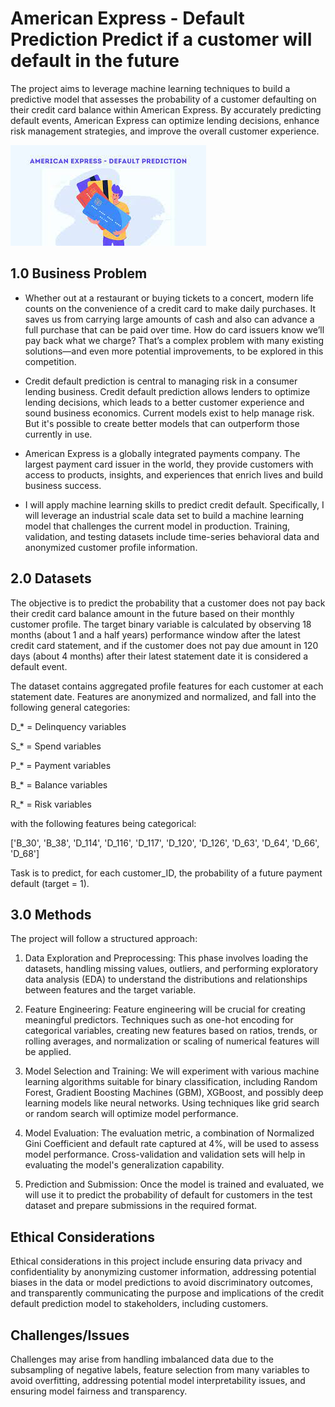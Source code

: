 # American Express - Default Prediction Predict if a customer will default in the future

The project aims to leverage machine learning techniques to build a predictive model that assesses the probability of a customer defaulting on their credit card balance within American Express. By accurately predicting default events, American Express can optimize lending decisions, enhance risk management strategies, and improve the overall customer experience. 

![Customer Segmentation](/assets/img/AMEX.jpeg)

## 1.0 Business Problem

* Whether out at a restaurant or buying tickets to a concert, modern life counts on the convenience of a credit card to make daily purchases. It saves us from carrying large amounts of cash and also can advance a full purchase that can be paid over time. How do card issuers know we’ll pay back what we charge? That’s a complex problem with many existing solutions—and even more potential improvements, to be explored in this competition.

* Credit default prediction is central to managing risk in a consumer lending business. Credit default prediction allows lenders to optimize lending decisions, which leads to a better customer experience and sound business economics. Current models exist to help manage risk. But it's possible to create better models that can outperform those currently in use.

* American Express is a globally integrated payments company. The largest payment card issuer in the world, they provide customers with access to products, insights, and experiences that enrich lives and build business success.

* I will apply machine learning skills to predict credit default. Specifically, I will leverage an industrial scale data set to build a machine learning model that challenges the current model in production. Training, validation, and testing datasets include time-series behavioral data and anonymized customer profile information. 


## 2.0 Datasets

The objective is to predict the probability that a customer does not pay back their credit card balance amount in the future based on their monthly customer profile. The target binary variable is calculated by observing 18 months (about 1 and a half years) performance window after the latest credit card statement, and if the customer does not pay due amount in 120 days (about 4 months) after their latest statement date it is considered a default event. 

The dataset contains aggregated profile features for each customer at each statement date. Features are anonymized and normalized, and fall into the following general categories: 

D_* = Delinquency variables 

S_* = Spend variables 

P_* = Payment variables 

B_* = Balance variables 

R_* = Risk variables 

with the following features being categorical: 

['B_30', 'B_38', 'D_114', 'D_116', 'D_117', 'D_120', 'D_126', 'D_63', 'D_64', 'D_66', 'D_68'] 
 

Task is to predict, for each customer_ID, the probability of a future payment default (target = 1). 

## 3.0 Methods

The project will follow a structured approach: 

1. Data Exploration and Preprocessing: This phase involves loading the datasets, handling missing values, outliers, and performing exploratory data analysis (EDA) to understand the distributions and relationships between features and the target variable. 

2. Feature Engineering: Feature engineering will be crucial for creating meaningful predictors. Techniques such as one-hot encoding for categorical variables, creating new features based on ratios, trends, or rolling averages, and normalization or scaling of numerical features will be applied. 

3. Model Selection and Training: We will experiment with various machine learning algorithms suitable for binary classification, including Random Forest, Gradient Boosting Machines (GBM), XGBoost, and possibly deep learning models like neural networks. Using techniques like grid search or random search will optimize model performance. 

4. Model Evaluation: The evaluation metric, a combination of Normalized Gini Coefficient and default rate captured at 4%, will be used to assess model performance. Cross-validation and validation sets will help in evaluating the model's generalization capability. 

5. Prediction and Submission: Once the model is trained and evaluated, we will use it to predict the probability of default for customers in the test dataset and prepare submissions in the required format. 

## Ethical Considerations

Ethical considerations in this project include ensuring data privacy and confidentiality by anonymizing customer information, addressing potential biases in the data or model predictions to avoid discriminatory outcomes, and transparently communicating the purpose and implications of the credit default prediction model to stakeholders, including customers. 
 
 ## Challenges/Issues

Challenges may arise from handling imbalanced data due to the subsampling of negative labels, feature selection from many variables to avoid overfitting, addressing potential model interpretability issues, and ensuring model fairness and transparency. 

